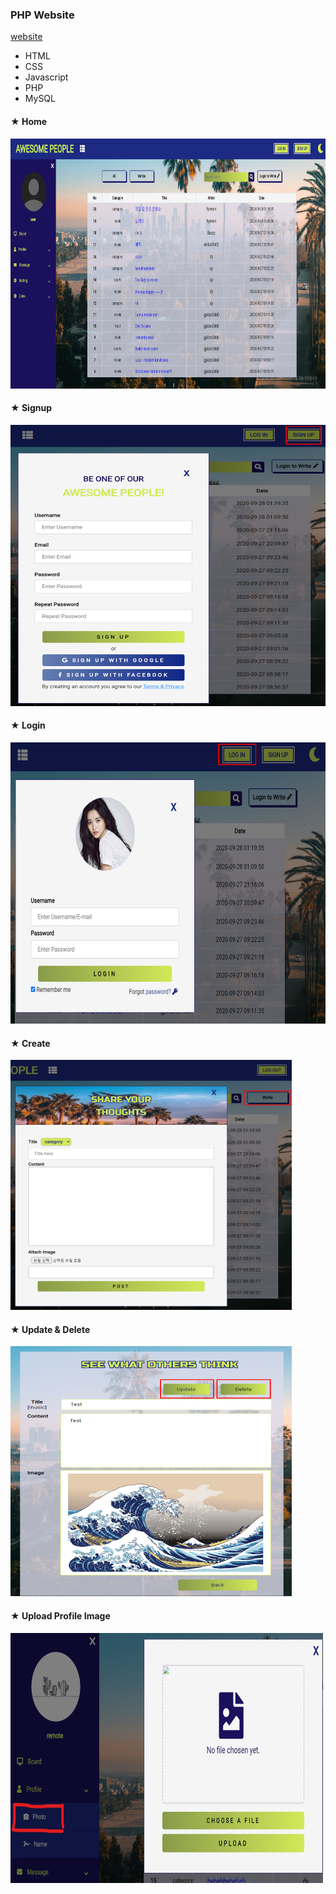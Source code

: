 ### PHP Website

[website](http://www.kdfljmyu.site)

* HTML
* CSS
* Javascript
* PHP
* MySQL

#### ★ Home
<img src="image/screenshot_home.png" width="750" height="400">

#### ★ Signup
<img src="image/screenshot_signup.png" width="550" height="450">

#### ★ Login
<img src="image/screenshot_login.png" width="650" height="450">

#### ★ Create
<img src="image/screenshot_create.png" width="450" height="400">

#### ★ Update & Delete
<img src="image/screenshot_update&delete.png" width="450" height="400">

#### ★ Upload Profile Image
<img src="image/screenshot_profile.jpg" width="500" height="400">
